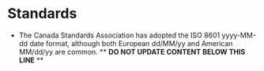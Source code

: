 Standards
=========

* The Canada Standards Association has adopted the ISO 8601 yyyy-MM-dd date format, although both European dd/MM/yy and American MM/dd/yy are common.
** **DO NOT UPDATE CONTENT BELOW THIS LINE** **

